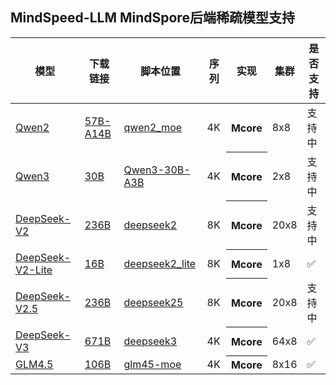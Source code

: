 ## MindSpeed-LLM MindSpore后端稀疏模型支持

<table>
  <thead>
    <tr>
      <th>模型</th>
      <th>下载链接</th>
      <th>脚本位置</th>
      <th>序列</th>
      <th>实现</th>
      <th>集群</th>
      <th>是否支持</th>
    </tr>
  </thead>
  <tbody>
    </tr>
       <tr>
       <td rowspan="1"><a href="https://huggingface.co/Qwen">Qwen2</a></td>
      <td><a href="https://huggingface.co/Qwen/Qwen2-57B-A14B/tree/main">57B-A14B</a></td>
      <td><a href="../../../examples/mindspore/">qwen2_moe</a></td>
      <td> 4K</td>
      <th>Mcore</th>
      <td>8x8</td>
      <td>支持中</td>
      <tr>
    </tr>
      <tr>
        <td rowspan="1"> <a href="https://huggingface.co/collections/Qwen/qwen3-67dd247413f0e2e4f653967f">Qwen3</a> </td>
        <td><a href="https://huggingface.co/Qwen/Qwen3-30B-A3B-Base">30B</a></td>
        <td><a href="../../../examples/mindspore/">Qwen3-30B-A3B</a></td>
        <td> 4K </td>
        <th> Mcore </th>
        <td> 2x8 </td>
        <td>支持中</td>
      </tr>
    <tr>
      <td rowspan="1"><a href="https://huggingface.co/deepseek-ai/DeepSeek-V2">DeepSeek-V2</a></td>
      <td><a href="https://huggingface.co/deepseek-ai/DeepSeek-V2/tree/main">236B</a></td>
      <td><a href="../../../examples/mindspore/">deepseek2</a></td>
      <td> 8K </td>
      <th>Mcore</th>
      <td> 20x8 </td>
      <td>支持中</td>
    </tr>
    <tr>
      <td rowspan="1"><a href="https://huggingface.co/deepseek-ai/DeepSeek-V2-Lite">DeepSeek-V2-Lite</a></td>
      <td><a href="https://huggingface.co/deepseek-ai/DeepSeek-V2-Lite/tree/main">16B</a></td>
      <td><a href="../../../examples/mindspore/deepseek2_lite">deepseek2_lite</a></td>
      <td> 8K </td>
      <th>Mcore</th>
      <td> 1x8 </td>
      <td>✅</td>
    </tr>
    <tr>
      <td rowspan="1"><a href="https://huggingface.co/deepseek-ai/DeepSeek-V2.5">DeepSeek-V2.5</a></td>
      <td><a href="https://huggingface.co/deepseek-ai/DeepSeek-V2.5/tree/main">236B</a></td>
      <td><a href="../../../examples/mindspore/">deepseek25</a></td>
      <td> 8K </td>
      <th>Mcore</th>
      <td> 20x8 </td>
      <td>支持中</td>
    </tr>
    <tr>
      <td rowspan="1"><a href="https://huggingface.co/deepseek-ai/DeepSeek-V3">DeepSeek-V3</a></td>
      <td><a href="https://huggingface.co/deepseek-ai/DeepSeek-V3/tree/main">671B</a></td>
      <td><a href="../../../examples/mindspore/deepseek3">deepseek3</a></td>
      <td> 4K </td>
      <th>Mcore</th>
      <td> 64x8 </td>
      <td>✅</td>
    </tr>
    <tr>
      <td rowspan="1"><a href="https://huggingface.co/zai-org/GLM-4.5">GLM4.5</a></td>
      <td><a href="https://huggingface.co/zai-org/GLM-4.5/tree/main">106B</a></td>
      <td><a href="../../../examples/mindspore/glm45-moe">glm45-moe</a></td>
      <td> 4K </td>
      <th>Mcore</th>
      <td> 8x16 </td>
      <td>✅</td>
    </tr>
  </tbody>
</table>